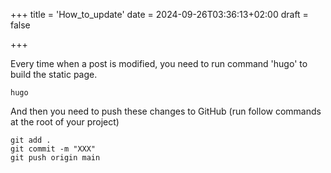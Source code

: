 +++
title = 'How_to_update'
date = 2024-09-26T03:36:13+02:00
draft = false

+++

Every time when a post is modified, you need to run command 'hugo' to build the static page.

```
hugo
```

And then you need to push these changes to GitHub (run follow commands at the root of your project)

```
git add .
git commit -m "XXX"
git push origin main
```

